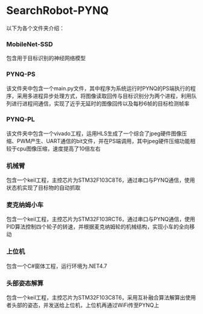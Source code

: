 # SearchRobot-PYNQ
以下为各个文件夹介绍：

### MobileNet-SSD
包含用于目标识别的神经网络模型
### PYNQ-PS
该文件夹中包含一个main.py文件，其中程序为系统运行时PYNQ的PS端执行的程序，采用多进程异步处理方式，将图像读取回传与目标识别分为两个进程，利用队列进行进程间通信，实现了近乎无延时的图像回传以及每秒6帧的目标检测帧率
### PYNQ-PL
该文件夹中包含一个vivado工程，运用HLS生成了一个综合了jpeg硬件图像压缩、PWM产生、UART通信的bit文件，并在PS端调用，其中jpeg硬件压缩功能相较于cpu图像压缩，速度提高了10倍左右
### 机械臂
包含一个keil工程，主控芯片为STM32F103C8T6，通过串口与PYNQ通信，使用状态机实现了目标物的自动抓取
### 麦克纳姆小车
包含一个keil工程，主控芯片为STM32F103RCT6，通过串口与PYNQ通信，使用PID算法控制四个轮子的转速，并根据麦克纳姆轮的机械结构，实现小车的全向移动
### 上位机
包含一个C#窗体工程，运行环境为.NET4.7
### 头部姿态解算
包含一个keil工程，主控芯片为STM32F103C8T6，采用互补融合算法解算出使用者头部的姿态，并发送给上位机，上位机再通过WiFi传至PYNQ上
